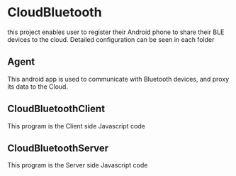 # CloudBluetooth
this project enables user to register their Android phone to share their BLE devices to the cloud. Detailed configuration can be seen in each folder

## Agent
This android app is used to communicate with Bluetooth devices, and proxy its data to the Cloud.

## CloudBluetoothClient
This program is the Client side Javascript code

## CloudBluetoothServer
This program is the Server side Javascript code
